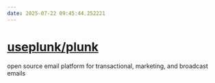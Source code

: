 ```yaml
---
date: 2025-07-22 09:45:44.252221
---
```


# [useplunk/plunk](https://github.com/useplunk/plunk)

open source email platform for transactional, marketing, and broadcast emails